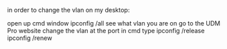 in order to change the vlan on my desktop:

open up cmd window
ipconfig /all
see what vlan you are on 
go to the UDM Pro website 
change the vlan at the port
in cmd type ipconfig /release
ipconfig /renew